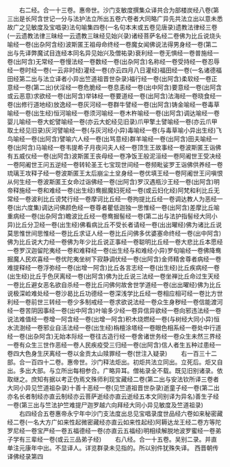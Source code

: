 <!-- { "loadSidebar": true } -->
　　右二经。合一十三卷。惠帝世。沙门支敏度撰集众译共合为部楼炭经八卷(第三出是长阿含世记一分与法护法立所出五卷六卷者大同略广异先共法立出以意未悉故广之见敏度及宝唱录)法句喻集四卷(一名句本末或五卷见唐录)遗教法律经三卷(一云遗教法律三昧经一云遗教三昧经见始兴录)诸经菩萨名经二卷佛为比丘说烧头喻经一卷(出杂阿含经)波斯匿王祖母命终经一卷魔女闻佛说法得男身经一卷(第二出与先译弊魔试目连经本同名异见始兴及僧祐录)衰利经一卷无惧经一卷普施经一卷(出阿含)无常经一卷慢法经一卷数经一卷(出杂阿含)名称经一卷受持经一卷忍辱经一卷时经一卷(一云非时经)灌经一卷(亦云四月八日灌经)福田经一卷(一名诸德福田经第二出与法立译者小异出竺道祖晋世杂录)福行经一卷(出阿含)柔软经一卷正意经一卷(第二出)伏淫经一卷危脆经一卷息恚经一卷(出中阿含)要意经一卷(出阿含或云恶意)求欲经一卷(出阿含)举钵经一卷要道经一卷(出阿含)法海经一卷晓食经一卷(出修行道地经)放逸经一卷灰河经一卷群牛譬经一卷(出阿含)铸金喻经一卷毒草喻经一卷(出生经)恒河喻经一卷须河喻经一卷木杵喻经一卷(出阿含)调达喻经一卷婴儿喻经一卷大蛇譬喻经一卷(亦云大蛇经见旧录)爪甲擎土譬喻经一卷(亦云爪甲取土经见旧录)灰河譬喻经一卷(与灰河经小异)毒喻经一卷(与毒草喻小异出生经)飞鸟喻经一卷(出阿含)譬喻六人经一卷(出骂意经)群羊喻经一卷(出阿含)田夫喻经一卷(出阿含)马喻经一卷韦提希子月夜问夫人经一卷顶生王故事经一卷波斯匿王诣佛有五威仪经一卷(出阿含)波斯匿王丧母经一卷净饭王般泥洹经一卷阿阇世王受决经一卷阿阇世王问五逆经一卷转轮圣王七宝现世间经一卷频毗娑罗王诣佛供养经一卷琉璃王攻释子经一卷波斯匿王太后崩尘土坌身经一卷优填王经一卷阿阇世王问嗔恨从何生经一卷波斯匿王女命过诣佛经一卷(出阿含)罗汉遇瓶沙王经一卷(出阿含)明帝释施经一卷和难经一卷(出生经)鸯掘魔妇死经一卷(或云妇化经)阿梵和利比丘无常经一卷波利比丘谤梵行经一卷摩诃比丘经一卷拘提比丘经一卷调达教人为恶经一卷(出六度集)调达问佛颜色经一卷尊者瞿低迦独一思惟经一卷(出阿含)差摩比丘喻重病经一卷(出杂阿含)瞻波比丘经一卷鸯掘髻经一卷(第二出与法护指髻经大同小异)比丘分卫经一卷(出生经)佛看病比丘不受长者请经一卷(出出曜经)佛为诸比丘说莫思惟世间思惟经一卷比丘求证人经一卷比丘问佛多优婆塞命终经一卷(出中阿含)佛为比丘说大力经一卷佛为年少比丘说正事经一卷聪明比丘经一卷大悲比丘本愿经一卷罗汉迦留陀夷经一卷和难释经一卷(出生经与和难经小异)罗旬喻经一卷佛降鸯掘魔人民欢喜经一卷优陀夷坐树下寂静调伏经一卷(出阿含)金师精舍尊者病经一卷难提释经一卷浮弥经一卷(出增一阿含)比丘各言志经一卷(出生经)比丘疾病经一卷(出生经)比丘于色厌离经一卷(出阿含)佛为比丘说三法经一卷坐禅比丘命过生天经一卷比丘避女恶名欲自杀经一卷比丘问佛何故舍世学道经一卷(出出曜经)佛为比丘说极深崄难处经一卷沙曷比丘功德经一卷深浅学比丘经一卷相应相可经一卷比方世利经一卷前世三转经一卷少多制戒经一卷求欲说法经一卷众生身秽经一卷信能渡河经一卷苦阴因事经一卷(出中阿含)叶喻多少经一卷异信异欲经一卷向邪违法经一卷说法难值经一卷增一阿含经一卷(出增一阿含)积木烧燃经一卷(与树经大同小异)恒水流澍经一卷邪业自活法经一卷(出生经)栴檀涂塔经一卷眼色相系经一卷处中行道经一卷(出杂阿含)无始本际经一卷往古造行经一卷舍诸世务经一卷众生未然三界经一卷有众生三世作恶经一卷人民疾疫受三归经一卷(出阿含)信人者生五种过患经一卷四大色身生厌离经一卷以金贡太山赎罪经一卷(世注入疑录)
　　右一百三十二部。合一百四十二卷。惠帝世。沙门释法炬出。初炬共法立同出。立死后。炬又自出。多出大部。与立所出每相参合。广略异耳。僧祐录全不载。既见旧别诸录。依取继之。庶知有据以考正伪焉文殊师利现宝藏经二卷(第二出与安法钦所译三卷者大同小异见竺道祖杂录)十善十恶经一卷(见竺道祖晋世杂录)逝童子经一卷(第二出亦名长者制经亦直云制经亦云菩萨逝经亦直云逝经五本文同别译为异名)善生子经一卷(第三出与竺法护竺难提尸迦罗越六向拜经大同小异见敏度及竺道祖录)
　　右四经合五卷惠帝永宁年中沙门支法度出总见宝唱录度世品经六卷如来秘密藏经二卷(一名大方广如来性起微密藏经亦直云如来性起经)阿耨达龙王经二卷方等陀罗尼经一卷宝严经一卷五福德经一卷(亦直云五福经)明相续解脱地波罗蜜经一卷弟子学有三辈经一卷(或云三品弟子经)
　　右八经。合一十五卷。吴别二录。并直单注元康年中出。不显译人。详览群录未见指的。所以别件犹殊失译。
西晋朝传译佛经录第四
